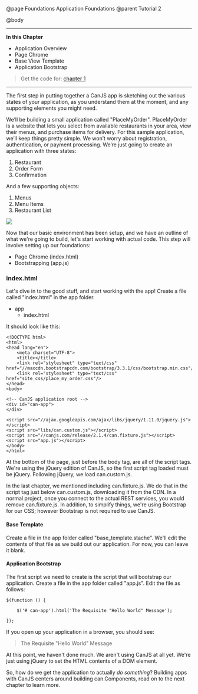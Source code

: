 @page Foundations Application Foundations
@parent Tutorial 2

@body

- - -
**In this Chapter**
 - Application Overview
 - Page Chrome
 - Base View Template
 - Application Bootstrap

> Get the code for: [chapter 1](https://github.com/bitovi/canjs/tree/master/guides/examples/PlaceMyOrder/chapter_1)

- - -

The first step in putting together a CanJS app is sketching out the various
states of your application, as you understand them at the moment,
and any supporting elements you might need.

We’ll be building a small application called "PlaceMyOrder". PlaceMyOrder is a
website that lets you select from available restaurants in your area, view their
menus, and purchase items for delivery. For this sample application, we’ll keep
things pretty simple. We won’t worry about registration, authentication, or
payment processing. We’re just going to create an application with three states:

1. Restaurant
2. Order Form
3. Confirmation

And a few supporting objects:

1. Menus
2. Menu Items
3. Restaurant List

![](../can/guides/images/1_application_foundations/AppStateDiagram.png)

Now that our basic environment has been setup, and we have an outline of
what we're going to build, let's start working with actual code. This step
will involve setting up our foundations:

- Page Chrome (index.html)
- Bootstrapping (app.js)

### index.html <a name="index-file"></a>
Let's dive in to the good stuff, and start working with the app! Create a
file called "index.html" in the app folder.

- app
    - index.html

It should look like this:

```
<!DOCTYPE html>
<html>
<head lang="en">
	<meta charset="UTF-8">
	<title></title>
	<link rel="stylesheet" type="text/css" href="//maxcdn.bootstrapcdn.com/bootstrap/3.3.1/css/bootstrap.min.css"/>
	<link rel="stylesheet" type="text/css" href="site_css/place_my_order.css"/>
</head>
<body>

<!-- CanJS application root -->
<div id="can-app">
</div>

<script src="//ajax.googleapis.com/ajax/libs/jquery/1.11.0/jquery.js"></script>
<script src="libs/can.custom.js"></script>
<script src="//canjs.com/release/2.1.4/can.fixture.js"></script>
<script src="app.js"></script>
</body>
</html>
```

At the bottom of the page, just before the body tag, are all of the script
tags. We're using the jQuery edition of CanJS, so the first script tag
loaded must be jQuery. Following jQuery, we load can.custom.js.

In the last chapter, we mentioned including can.fixture.js. We do that in
the script tag just below can.custom.js, downloading it from the CDN. In a
normal project, once you connect to the actual REST services, you would
remove can.fixture.js. In addition, to simplify things, we're using Bootstrap
for our CSS; however Bootstrap is not required to use CanJS.

#### Base Template
Create a file in the app folder called "base_template.stache". We'll edit the
contents of that file as we build out our application. For now, you can
leave it blank.

#### Application Bootstrap
The first script we need to create is the script that will bootstrap our
application. Create a file in the app folder called "app.js". Edit the
file as follows:

```
$(function () {

	$('# can-app').html('The Requisite "Hello World" Message');

});
```

If you open up your application in a browser, you should see:

> The Requisite "Hello World" Message

At this point, we haven't done much. We aren't using CanJS at all yet.
We're just using jQuery to set the HTML contents of a DOM element.

So, how do we get the application to actually *do something*? Building apps
with CanJS centers around building can.Components, read on to the next
chapter to learn more.